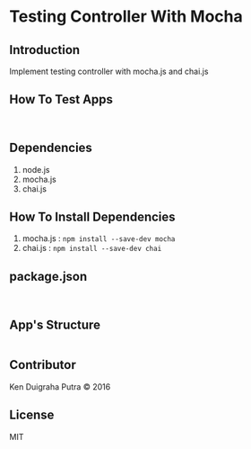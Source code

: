 # Testing Controller With Mocha

## Introduction
Implement testing controller with mocha.js and chai.js

## How To Test Apps
```  ```

## Dependencies
1. node.js
2. mocha.js
3. chai.js

## How To Install Dependencies
1. mocha.js : ```npm install --save-dev mocha```
2. chai.js : ```npm install --save-dev chai```



## package.json

```


```

## App's Structure

```

```


## Contributor
Ken Duigraha Putra &copy; 2016

## License
MIT
